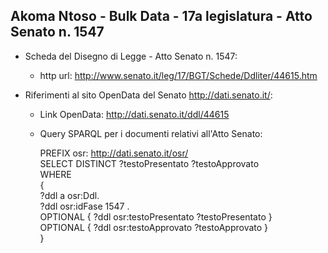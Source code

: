 ## Akoma Ntoso - Bulk Data - 17a legislatura - Atto Senato n. 1547 ##

* Scheda del Disegno di Legge - Atto Senato n. 1547:
	* http url: http://www.senato.it/leg/17/BGT/Schede/Ddliter/44615.htm

* Riferimenti al sito OpenData del Senato http://dati.senato.it/:
	* Link OpenData: http://dati.senato.it/ddl/44615
	* Query SPARQL per i documenti relativi all'Atto Senato:

        PREFIX osr: <http://dati.senato.it/osr/>  
		SELECT DISTINCT ?testoPresentato ?testoApprovato  
		WHERE  
		{  
		    ?ddl a osr:Ddl.  
		    ?ddl osr:idFase 1547 .  
		    OPTIONAL { ?ddl osr:testoPresentato ?testoPresentato }  
		    OPTIONAL { ?ddl osr:testoApprovato ?testoApprovato }  
		}
		